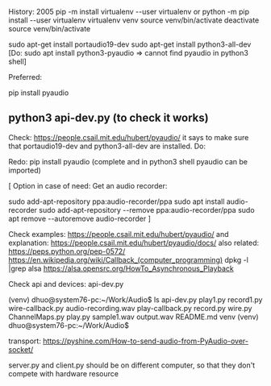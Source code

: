 History:
 2005  pip -m install virtualenv --user virtualenv
or
python -m pip install --user virtualenv
virtualenv venv
source venv/bin/activate
deactivate
source venv/bin/activate

sudo apt-get install portaudio19-dev
sudo apt-get install python3-all-dev
[Do:
sudo apt install python3-pyaudio
=> cannot find pyaudio in python3 shell]

Preferred:

pip install pyaudio

python3 api-dev.py (to check it works)
----------
Check: https://people.csail.mit.edu/hubert/pyaudio/
it says to make sure that portaudio19-dev and python3-all-dev
are installed. Do:



Redo:
pip install pyaudio (complete and in python3 shell pyaudio can be imported)

[ 
Option in case of need: Get an audio recorder:

sudo add-apt-repository ppa:audio-recorder/ppa
sudo apt install audio-recorder
sudo add-apt-repository --remove ppa:audio-recorder/ppa
sudo apt remove --autoremove audio-recorder
]

Check examples: https://people.csail.mit.edu/hubert/pyaudio/
and explanation: https://people.csail.mit.edu/hubert/pyaudio/docs/
also related:
https://peps.python.org/pep-0572/
https://en.wikipedia.org/wiki/Callback_(computer_programming)
dpkg -l |grep alsa
https://alsa.opensrc.org/HowTo_Asynchronous_Playback

Check api and devices: api-dev.py

(venv) dhuo@system76-pc:~/Work/Audio$ ls
api-dev.py           play1.py          record1.py   wire-callback.py
audio-recording.wav  play-callback.py  record.py    wire.py
ChannelMaps.py       play.py           sample1.wav
output.wav           README.md         venv
(venv) dhuo@system76-pc:~/Work/Audio$ 

transport:
https://pyshine.com/How-to-send-audio-from-PyAudio-over-socket/

server.py and client.py should be on different computer, so that they don't compete with hardware resource

